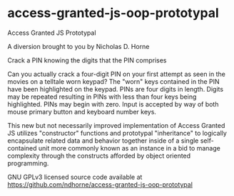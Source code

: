 # access-granted-js-oop-prototypal
Access Granted JS Prototypal

A diversion brought to you by Nicholas D. Horne

Crack a PIN knowing the digits that the PIN comprises

Can you actually crack a four-digit PIN on your first attempt as seen in the movies on a telltale worn keypad? The "worn" keys contained in the PIN have been highlighted on the keypad. PINs are four digits in length. Digits may be repeated resulting in PINs with less than four keys being highlighted. PINs may begin with zero. Input is accepted by way of both mouse primary button and keyboard number keys.

This new but not necessarily improved implementation of Access Granted JS utilizes "constructor" functions and prototypal "inheritance" to logically encapsulate related data and behavior together inside of a single self-contained unit more commonly known as an instance in a bid to manage complexity through the constructs afforded by object oriented programming.

GNU GPLv3 licensed source code available at https://github.com/ndhorne/access-granted-js-oop-prototypal
